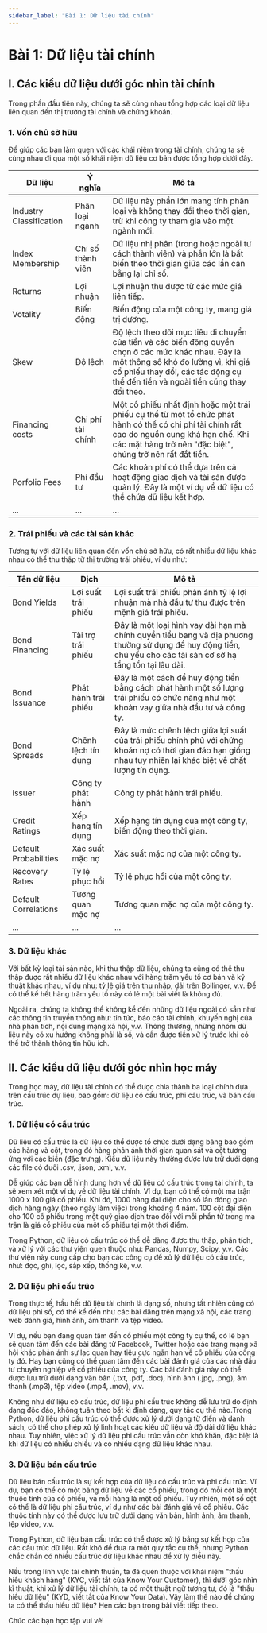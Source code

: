 ```yaml
---
sidebar_label: "Bài 1: Dữ liệu tài chính"
---
```


# Bài 1: Dữ liệu tài chính

## I. Các kiểu dữ liệu dưới góc nhìn tài chính

Trong phần đầu tiên này, chúng ta sẽ cùng nhau tổng hợp các loại dữ liệu liên quan đến thị trường tài chính và chứng khoán.

### 1. Vốn chủ sở hữu

Để giúp các bạn làm quen với các khái niệm trong tài chính, chúng ta sẽ cùng nhau đi qua một số khái niệm dữ liệu cơ bản được tổng hợp dưới đây.

| Dữ liệu                 | Ý nghĩa           | Mô tả                                                                                                                                                                                                                        |
| ----------------------- | ----------------- | ---------------------------------------------------------------------------------------------------------------------------------------------------------------------------------------------------------------------------- |
| Industry Classification | Phân loại ngành   | Dữ liệu này phần lớn mang tính phân loại và không thay đổi theo thời gian, trừ khi công ty tham gia vào một ngành mới.                                                                                                       |
| Index Membership        | Chỉ số thành viên | Dữ liệu nhị phân (trong hoặc ngoài tư cách thành viên) và phần lớn là bất biến theo thời gian giữa các lần cân bằng lại chỉ số.                                                                                              |
| Returns                 | Lợi nhuận         | Lợi nhuận thu được từ các mức giá liên tiếp.                                                                                                                                                                                 |
| Votality                | Biến động         | Biến động của một công ty, mang giá trị dương.                                                                                                                                                                               |
| Skew                    | Độ lệch           | Độ lệch theo dõi mục tiêu di chuyển của tiền và các biến động quyền chọn ở các mức khác nhau. Đây là một thông số khó đo lường vì, khi giá cổ phiếu thay đổi, các tác động cụ thể đến tiền và ngoài tiền cũng thay đổi theo. |
| Financing costs         | Chi phí tài chính | Một cổ phiếu nhất định hoặc một trái phiếu cụ thể từ một tổ chức phát hành có thể có chi phí tài chính rất cao do nguồn cung khá hạn chế. Khi các mặt hàng trở nên "đặc biệt", chúng trở nên rất đắt tiền.                   |
| Porfolio Fees           | Phí đầu tư        | Các khoản phí có thể dựa trên cả hoạt động giao dịch và tài sản được quản lý. Đây là một ví dụ về dữ liệu có thể chứa dữ liệu kết hợp.                                                                                       |
| ...                     | ...               | ...                                                                                                                                                                                                                          |

### 2. Trái phiếu và các tài sản khác

Tương tự với dữ liệu liên quan đến vốn chủ sở hữu, có rất nhiều dữ liệu khác nhau có thể thu thập từ thị trường trái phiếu, ví dụ như:

|Tên dữ liệu|Dịch|Mô tả|
|---|---|---|
|Bond Yields|Lợi suất trái phiếu|Lợi suất trái phiếu phản ánh tỷ lệ lợi nhuận mà nhà đầu tư thu được trên mệnh giá trái phiếu.|
|Bond Financing|Tài trợ trái phiếu|Đây là một loại hình vay dài hạn mà chính quyền tiểu bang và địa phương thường sử dụng để huy động tiền, chủ yếu cho các tài sản cơ sở hạ tầng tồn tại lâu dài.|
|Bond Issuance|Phát hành trái phiếu|Đây là một cách để huy động tiền bằng cách phát hành một số lượng trái phiếu có chức năng như một khoản vay giữa nhà đầu tư và công ty.|
|Bond Spreads|Chênh lệch tín dụng|Đây là mức chênh lệch giữa lợi suất của trái phiếu chính phủ với chứng khoán nợ có thời gian đáo hạn giống nhau tuy nhiên lại khác biệt về chất lượng tín dụng.|
|Issuer|Công ty phát hành|Công ty phát hành trái phiếu.|
|Credit Ratings|Xếp hạng tín dụng|Xếp hạng tín dụng của một công ty, biến động theo thời gian.|
|Default Probabilities|Xác suất mặc nợ|Xác suất mặc nợ của một công ty.|
|Recovery Rates|Tỷ lệ phục hồi|Tỷ lệ phục hồi của một công ty.|
|Default Correlations|Tương quan mặc nợ|Tương quan mặc nợ của một công ty.|
|...|...|...|

### 3. Dữ liệu khác

Với bất kỳ loại tài sản nào, khi thu thập dữ liệu, chúng ta cũng có thể thu thập được rất nhiều dữ liệu khác nhau với hàng trăm yếu tố cơ bản và kỹ thuật khác nhau, ví dụ như: tỷ lệ giá trên thu nhập, dải trên Bollinger, v.v. Để có thể kể hết hàng trăm yếu tố này có lẻ một bài viết là không đủ.

Ngoài ra, chúng ta không thể không kể đến những dữ liệu ngoài có sẵn như các thông tin truyền thông như: tin tức, báo cáo tài chính, khuyến nghị của nhà phân tích, nội dung mạng xã hội, v.v. Thông thường, những nhóm dữ liệu này có xu hướng không phải là số, và cần được tiền xử lý trước khi có thể trở thành thông tin hữu ích.

## II. Các kiểu dữ liệu dưới góc nhìn học máy

Trong học máy, dữ liệu tài chính có thể được chia thành ba loại chính dựa trên cấu trúc dự liệu, bao gồm: dữ liệu có cấu trúc, phi câu trúc, và bán cấu trúc.

### 1. Dữ liệu có cấu trúc

Dữ liệu có cấu trúc là dữ liệu có thể được tổ chức dưới dạng bảng bao gồm các hàng và cột, trong đó hàng phản ánh thời gian quan sát và cột tương ứng với các biến (đặc trưng). Kiểu dữ liệu này thường được lưu trữ dưới dạng các file có đuôi .csv, .json, .xml, v.v.

Dễ giúp các bạn dễ hình dung hơn về dữ liệu có cấu trúc trong tài chính, ta sẽ xem xét một ví dụ về dữ liệu tài chính. Ví dụ, bạn có thể có một ma trận 1000 x 100 giá cổ phiếu. Khi đó, 1000 hàng đại diện cho số lần đóng giao dịch hàng ngày (theo ngày làm việc) trong khoảng 4 năm. 100 cột đại diện cho 100 cổ phiếu trong một quỹ giao dịch trao đổi với mỗi phần tử trong ma trận là giá cổ phiếu của một cổ phiếu tại một thời điểm.

Trong Python, dữ liệu có cấu trúc có thể dễ dàng được thu thập, phân tích, và xử lý với các thư viện quen thuộc như: Pandas, Numpy, Scipy, v.v. Các thư viện này cung cấp cho bạn các công cụ để xử lý dữ liệu có cấu trúc, như: đọc, ghi, lọc, sắp xếp, thống kê, v.v.

### 2. Dữ liệu phi cấu trúc

Trong thực tế, hầu hết dữ liệu tài chính là dạng số, nhưng tất nhiên cũng có dữ liệu phi số, có thể kể đến như các bài đăng trên mạng xã hội, các trang web đánh giá, hình ảnh, âm thanh và tệp video.

Ví dụ, nếu bạn đang quan tâm đến cổ phiếu một công ty cụ thể, có lẽ bạn sẽ quan tâm đến các bài đăng từ Facebook, Twitter hoặc các trang mạng xã hội khác phản ánh sự lạc quan hay tiêu cực ngắn hạn về cổ phiếu của công ty đó. Hay bạn cũng có thể quan tâm đến các bài đánh giá của các nhà đầu tư chuyên nghiệp về cổ phiếu của công ty. Các bài đánh giá này có thể được lưu trữ dưới dạng văn bản (.txt, .pdf, .doc), hình ảnh (.jpg, .png), âm thanh (.mp3), tệp video (.mp4, .mov), v.v.

Không như dữ liệu có cấu trúc, dữ liệu phi cấu trúc không dễ lưu trữ do định dạng độc đáo, không tuân theo bất kì định dạng, quy tắc cụ thể nào.Trong Python, dữ liệu phi cấu trúc có thể được xử lý dưới dạng từ điển và danh sách, có thể cho phép xử lý linh hoạt các kiểu dữ liệu và độ dài dữ liệu khác nhau. Tuy nhiên, việc xử lý dữ liệu phi cấu trúc vẫn còn khó khăn, đặc biệt là khi dữ liệu có nhiều chiều và có nhiều dạng dữ liệu khác nhau.

### 3. Dữ liệu bán cấu trúc

Dữ liệu bán cấu trúc là sự kết hợp của dữ liệu có cấu trúc và phi cấu trúc. Ví dụ, bạn có thể có một bảng dữ liệu về các cổ phiếu, trong đó mỗi cột là một thuộc tính của cổ phiếu, và mỗi hàng là một cổ phiếu. Tuy nhiên, một số cột có thể là dữ liệu phi cấu trúc, ví dụ như các bài đánh giá về cổ phiếu. Các thuộc tính này có thể được lưu trữ dưới dạng văn bản, hình ảnh, âm thanh, tệp video, v.v.

Trong Python, dữ liệu bán cấu trúc có thể được xử lý bằng sự kết hợp của các cấu trúc dữ liệu. Rất khó để đưa ra một quy tắc cụ thể, nhưng Python chắc chắn có nhiều cấu trúc dữ liệu khác nhau để xử lý điều này.

Nếu trong lĩnh vực tài chính thuần, ta đã quen thuộc với khái niệm "thấu hiểu khách hàng" (KYC, viết tắt của Know Your Customer), thì dưới góc nhìn kĩ thuật, khi xử lý dữ liệu tài chính, ta có một thuật ngữ tương tự, đó là "thấu hiểu dữ liệu" (KYD, viết tắt của Know Your Data). Vậy làm thế nào để chúng ta có thể thấu hiểu dữ liệu? Hẹn các bạn trong bài viết tiếp theo.

Chúc các bạn học tập vui vẻ!
